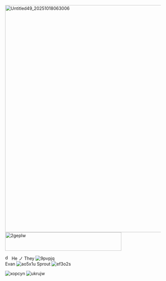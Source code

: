 <img width="736" height="736" alt="Untitled49_20251018063006" src="https://github.com/user-attachments/assets/3ce4ace9-0c70-403e-a1fd-e626bc69847d" />

<img width="376" height="60" alt="2geplw" src="https://github.com/user-attachments/assets/159c3ca8-ee45-499b-8ff1-2ab3e212c46f" />

<img width="17" height="16" alt="d2qxkl" src="https://github.com/user-attachments/assets/5d52d293-c742-4dc2-ac20-5e2431a6ee72" /> He ノ They ![9pvpjq](https://github.com/user-attachments/assets/9ccdbee5-fda0-46de-93d8-260afef0d2f7)     
Evan ![ao5x1u](https://github.com/user-attachments/assets/886275e7-971a-4c4e-8ed1-f7a04b28927b) Sprout ![ef3o2s](https://github.com/user-attachments/assets/ed97ee29-4827-4925-a853-02b788753089)

![xopcyn](https://github.com/user-attachments/assets/b2d2988d-4883-489f-bd92-b287a21cb83d) ![ukrujw](https://github.com/user-attachments/assets/3a28908f-d63f-4bab-bca7-092c7880bb7c)





